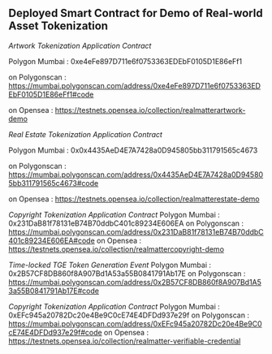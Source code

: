 





## Deployed Smart Contract for Demo of Real-world Asset Tokenization

*Artwork Tokenization Application Contract*

Polygon Mumbai : 
0xe4eFe897D711e6f0753363EDEbF0105D1E86eFf1

on Polygonscan :
https://mumbai.polygonscan.com/address/0xe4eFe897D711e6f0753363EDEbF0105D1E86eFf1#code

on Opensea :
https://testnets.opensea.io/collection/realmatterartwork-demo


*Real Estate Tokenization Application Contract*

Polygon Mumbai : 
0x0x4435AeD4E7A7428a0D945805bb311791565c4673

on Polygonscan :
https://mumbai.polygonscan.com/address/0x4435AeD4E7A7428a0D945805bb311791565c4673#code

on Opensea :
https://testnets.opensea.io/collection/realmatterestate-demo


*Copyright Tokenization Application Contract*
Polygon Mumbai : 
0x231DaB81f78131eB74B70ddbC401c89234E606EA
on Polygonscan :
https://mumbai.polygonscan.com/address/0x231DaB81f78131eB74B70ddbC401c89234E606EA#code
on Opensea :
https://testnets.opensea.io/collection/realmattercopyright-demo


*Time-locked TGE Token Generation Event*
Polygon Mumbai : 
0x2B57CF8DB860f8A907Bd1A53a55B0841791Ab17E
on Polygonscan :
https://mumbai.polygonscan.com/address/0x2B57CF8DB860f8A907Bd1A53a55B0841791Ab17E#code


*Copyright Tokenization Application Contract*
Polygon Mumbai : 
0xEFc945a20782Dc20e4Be9C0cE74E4DFDd937e29f
on Polygonscan :
https://mumbai.polygonscan.com/address/0xEFc945a20782Dc20e4Be9C0cE74E4DFDd937e29f#code
on Opensea :
https://testnets.opensea.io/collection/realmatter-verifiable-credential







